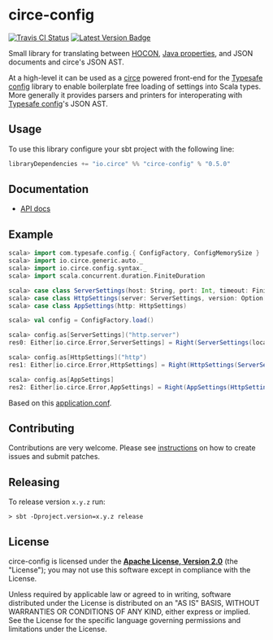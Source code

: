 # circe-config

[![Travis CI Status]][Travis CI]
[![Latest Version Badge]][Latest Version]

Small library for translating between [HOCON], [Java properties], and JSON
documents and circe's JSON AST.

At a high-level it can be used as a [circe] powered front-end for the [Typesafe
config] library to enable boilerplate free loading of settings into Scala types.
More generally it provides parsers and printers for interoperating with
[Typesafe config]'s JSON AST.

 [HOCON]: https://github.com/lightbend/config/blob/master/HOCON.md
 [Java properties]: https://docs.oracle.com/javase/8/docs/api/java/util/Properties.html

## Usage

To use this library configure your sbt project with the following line:

```sbt
libraryDependencies += "io.circe" %% "circe-config" % "0.5.0"
```

## Documentation

 - [API docs](https://circe.github.io/circe-config/io/circe/config/index.html)

## Example

```scala
scala> import com.typesafe.config.{ ConfigFactory, ConfigMemorySize }
scala> import io.circe.generic.auto._
scala> import io.circe.config.syntax._
scala> import scala.concurrent.duration.FiniteDuration

scala> case class ServerSettings(host: String, port: Int, timeout: FiniteDuration, maxUpload: ConfigMemorySize)
scala> case class HttpSettings(server: ServerSettings, version: Option[Double])
scala> case class AppSettings(http: HttpSettings)

scala> val config = ConfigFactory.load()

scala> config.as[ServerSettings]("http.server")
res0: Either[io.circe.Error,ServerSettings] = Right(ServerSettings(localhost,8080,5 seconds,ConfigMemorySize(5242880)))

scala> config.as[HttpSettings]("http")
res1: Either[io.circe.Error,HttpSettings] = Right(HttpSettings(ServerSettings(localhost,8080,5 seconds,ConfigMemorySize(5242880)),Some(1.1)))

scala> config.as[AppSettings]
res2: Either[io.circe.Error,AppSettings] = Right(AppSettings(HttpSettings(ServerSettings(localhost,8080,5 seconds,ConfigMemorySize(5242880)),Some(1.1))))
```

Based on this [application.conf].

 [application.conf]: https://github.com/circe/circe-config/tree/master/src/test/resources/application.conf

## Contributing

Contributions are very welcome. Please see [instructions](CONTRIBUTING.md) on
how to create issues and submit patches.

## Releasing

To release version `x.y.z` run:

    > sbt -Dproject.version=x.y.z release

## License

circe-config is licensed under the **[Apache License, Version 2.0][apache]** (the
"License"); you may not use this software except in compliance with the License.

Unless required by applicable law or agreed to in writing, software
distributed under the License is distributed on an "AS IS" BASIS,
WITHOUT WARRANTIES OR CONDITIONS OF ANY KIND, either express or implied.
See the License for the specific language governing permissions and
limitations under the License.

 [apache]: http://www.apache.org/licenses/LICENSE-2.0
 [circe]: https://github.com/circe/circe
 [Typesafe config]: https://github.com/lightbend/config
 [Travis CI]: https://travis-ci.org/circe/circe-config
 [Travis CI Status]: https://travis-ci.org/circe/circe-config.svg?branch=master
 [Latest Version Badge]: https://img.shields.io/maven-central/v/io.circe/circe-config_2.12.svg
 [Latest Version]: https://maven-badges.herokuapp.com/maven-central/io.circe/circe-config_2.12
